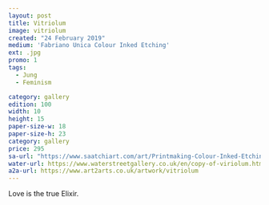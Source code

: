 ```yaml
---
layout: post
title: Vitriolum
image: vitriolum
created: "24 February 2019"
medium: 'Fabriano Unica Colour Inked Etching'
ext: .jpg
promo: 1
tags:
  - Jung
  - Feminism

category: gallery
edition: 100
width: 10
height: 15
paper-size-w: 18
paper-size-h: 23
category: gallery
price: 295
sa-url: "https://www.saatchiart.com/art/Printmaking-Colour-Inked-Etching-Limited-Edition-of-100/19454/4889396/view"
water-url: https://www.waterstreetgallery.co.uk/en/copy-of-viriolum.html
a2a-url: https://www.art2arts.co.uk/artwork/vitriolum
---
```


Love is the true Elixir.
